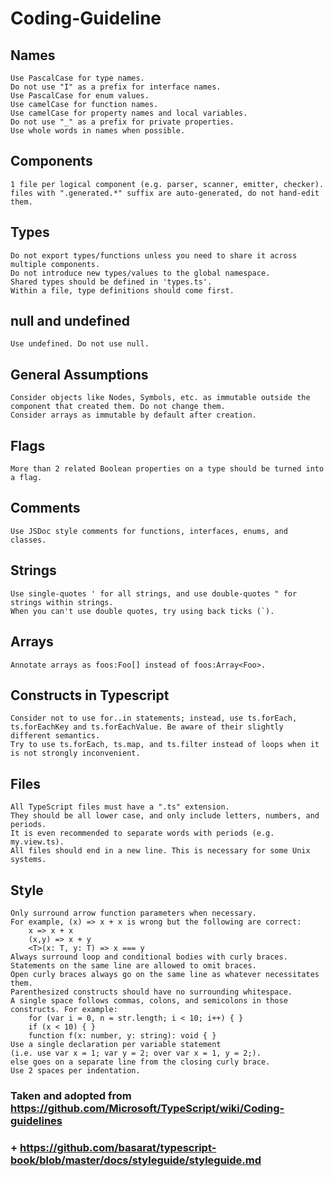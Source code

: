 # Coding-Guideline

## Names
    Use PascalCase for type names.
    Do not use "I" as a prefix for interface names.
    Use PascalCase for enum values.
    Use camelCase for function names.
    Use camelCase for property names and local variables.
    Do not use "_" as a prefix for private properties.
    Use whole words in names when possible.

## Components
    1 file per logical component (e.g. parser, scanner, emitter, checker).
    files with ".generated.*" suffix are auto-generated, do not hand-edit them.

## Types
    Do not export types/functions unless you need to share it across multiple components.
    Do not introduce new types/values to the global namespace.
    Shared types should be defined in 'types.ts'.
    Within a file, type definitions should come first.

## null and undefined
    Use undefined. Do not use null.

## General Assumptions
    Consider objects like Nodes, Symbols, etc. as immutable outside the component that created them. Do not change them.
    Consider arrays as immutable by default after creation.

## Flags
    More than 2 related Boolean properties on a type should be turned into a flag.

## Comments
    Use JSDoc style comments for functions, interfaces, enums, and classes.

## Strings
	Use single-quotes ' for all strings, and use double-quotes " for strings within strings.
	When you can't use double quotes, try using back ticks (`).
	
## Arrays
	Annotate arrays as foos:Foo[] instead of foos:Array<Foo>.

## Constructs in Typescript
    Consider not to use for..in statements; instead, use ts.forEach, ts.forEachKey and ts.forEachValue. Be aware of their slightly different semantics.
    Try to use ts.forEach, ts.map, and ts.filter instead of loops when it is not strongly inconvenient.

## Files
    All TypeScript files must have a ".ts" extension.
    They should be all lower case, and only include letters, numbers, and periods.
    It is even recommended to separate words with periods (e.g. my.view.ts).
    All files should end in a new line. This is necessary for some Unix systems.

	
## Style
    Only surround arrow function parameters when necessary.
    For example, (x) => x + x is wrong but the following are correct:
        x => x + x
        (x,y) => x + y
        <T>(x: T, y: T) => x === y
    Always surround loop and conditional bodies with curly braces. Statements on the same line are allowed to omit braces.
    Open curly braces always go on the same line as whatever necessitates them.
    Parenthesized constructs should have no surrounding whitespace.
    A single space follows commas, colons, and semicolons in those constructs. For example:
        for (var i = 0, n = str.length; i < 10; i++) { }
        if (x < 10) { }
        function f(x: number, y: string): void { }
    Use a single declaration per variable statement
    (i.e. use var x = 1; var y = 2; over var x = 1, y = 2;).
    else goes on a separate line from the closing curly brace.
    Use 2 spaces per indentation.


### Taken and adopted from https://github.com/Microsoft/TypeScript/wiki/Coding-guidelines
### + https://github.com/basarat/typescript-book/blob/master/docs/styleguide/styleguide.md